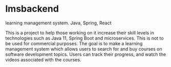 # lmsbackend
learning management system. Java, Spring, React

This is a project to help those working on it increase their skill levels in technologies such as Java 11, Spring Boot and microservices. This is not to be used for commercial purposes. The goal is to make a learning management system which allows users to search for and buy courses on software development topics. Users can track their progress, and watch the videos associated with the courses.
